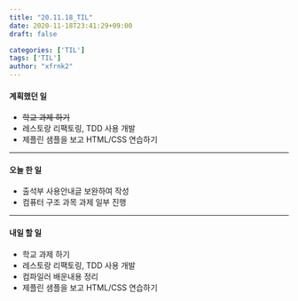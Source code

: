 ```yaml
---
title: "20.11.18_TIL"
date: 2020-11-18T23:41:29+09:00
draft: false

categories: ['TIL']
tags: ['TIL']
author: "xfrnk2"
---
```

#### 계획했던 일
+ ~~학교 과제 하기~~
+ 레스토랑 리팩토링, TDD 사용 개발
+ 제플린 샘플을 보고 HTML/CSS 연습하기
---
#### 오늘 한 일
+ 출석부 사용안내글 보완하여 작성
+ 컴퓨터 구조 과목 과제 일부 진행
---   
#### 내일 할 일 
+ 학교 과제 하기
+ 레스토랑 리팩토링, TDD 사용 개발
+ 컴파일러 배운내용 정리
+ 제플린 샘플을 보고 HTML/CSS 연습하기